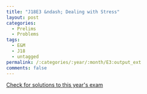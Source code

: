 ```yaml
---
title: "J18E3 &ndash; Dealing with Stress"
layout: post
categories:
  - Prelims
  - Problems
tags:
  - E&M
  - J18
  - untagged
permalink: /:categories/:year/:month/E3:output_ext
comments: false
---
```

<object data="2018J3E.pdf" type="application/pdf" width="100%" height="500"></object>
<div class="message"><a href='https://princetonprelim.com/prelim/40/'>Check for solutions to this year's exam</a></div>